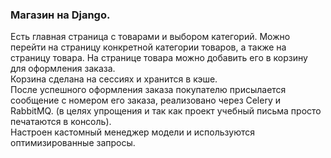 ### Магазин на Django.<br>
Есть главная страница с товарами и выбором категорий. Можно перейти на страницу конкретной категории товаров, а также на страницу товара.
На странице товара можно добавить его в корзину для оформления заказа. <br>
Корзина сделана на сессиях и хранится в кэше.<br>
После успешного оформления заказа покупателю присылается сообщение с номером его заказа, реализовано через Celery и RabbitMQ. (в целях упрощения и так как проект учебный письма просто печатаются в консоль).<br>
Настроен кастомный менеджер модели и используются оптимизированные запросы.
